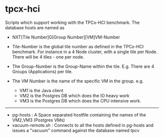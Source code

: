 # tpcx-hci
Scripts which support working with the TPCx-HCI benchmark.  The database hosts are named as

* NXT[Tile Number]G[Group Number][VM]VM-Number

* Tile-Number is the global tile number as defined in the TPCx-HCI benchmark.  For instance in a 4 Node cluster, with a single tile per Node. There will be 4 tiles - one per node.

* The Group-Number is the Group-Name within the tile.  E.g. There are 4 Groups (Applications) per tile.

* The VM Number is the name of the specific VM in the group.  e.g.  
  * VM1 is the Java client
  * VM2 is the Postgres DB which does the IO heavy work
  * VM3 is the Postgres DB which does the CPU intensive work.

- - - -

* pg-hosts : A Space separated hostfile containing the names of the VM2,VM3 (Postgres VMs)
* vacuum-remote.sh : Connects to all the hosts defined in pg-hosts and issues a "vacuum" command against the database named tpcv
